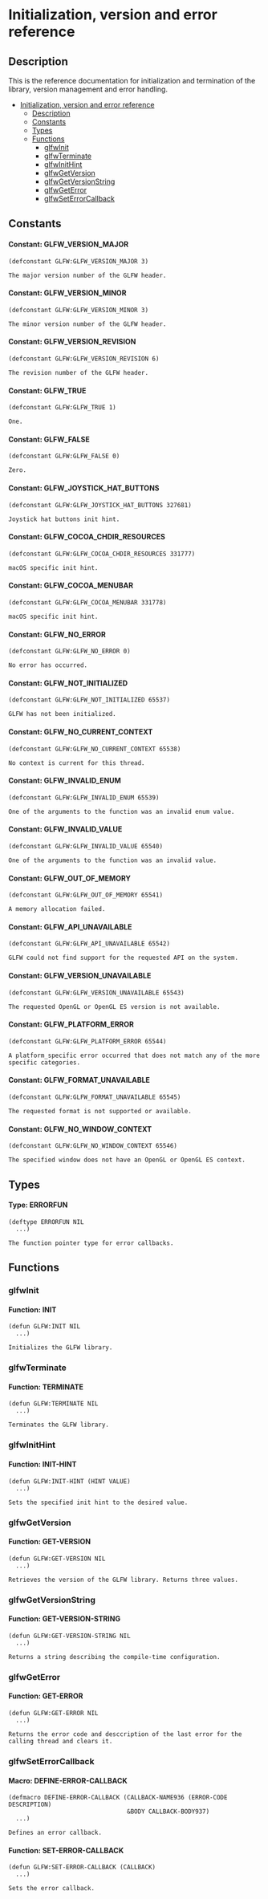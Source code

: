 # Initialization, version and error reference

## Description

This is the reference documentation for initialization and termination of the library, version management and error handling.

* [Initialization, version and error reference](/docs/api/initialization.md#initialization-version-and-error-reference)
  * [Description](/docs/api/initialization.md#description)
  * [Constants](/docs/api/initialization.md#constants)
  * [Types](/docs/api/initialization.md#types)
  * [Functions](/docs/api/initialization.md#functions)
    * [glfwInit](/docs/api/initialization.md#glfwinit)
    * [glfwTerminate](/docs/api/initialization.md#glfwterminate)
    * [glfwInitHint](/docs/api/initialization.md#glfwinithint)
    * [glfwGetVersion](/docs/api/initialization.md#glfwgetversion)
    * [glfwGetVersionString](/docs/api/initialization.md#glfwgetversionstring)
    * [glfwGetError](/docs/api/initialization.md#glfwgeterror)
    * [glfwSetErrorCallback](/docs/api/initialization.md#glfwseterrorcallback)

## Constants

#### Constant: GLFW\_VERSION\_MAJOR

```Lisp
(defconstant GLFW:GLFW_VERSION_MAJOR 3)
```

````
The major version number of the GLFW header.
````

#### Constant: GLFW\_VERSION\_MINOR

```Lisp
(defconstant GLFW:GLFW_VERSION_MINOR 3)
```

````
The minor version number of the GLFW header.
````

#### Constant: GLFW\_VERSION\_REVISION

```Lisp
(defconstant GLFW:GLFW_VERSION_REVISION 6)
```

````
The revision number of the GLFW header.
````

#### Constant: GLFW\_TRUE

```Lisp
(defconstant GLFW:GLFW_TRUE 1)
```

````
One.
````

#### Constant: GLFW\_FALSE

```Lisp
(defconstant GLFW:GLFW_FALSE 0)
```

````
Zero.
````

#### Constant: GLFW\_JOYSTICK\_HAT\_BUTTONS

```Lisp
(defconstant GLFW:GLFW_JOYSTICK_HAT_BUTTONS 327681)
```

````
Joystick hat buttons init hint.
````

#### Constant: GLFW\_COCOA\_CHDIR\_RESOURCES

```Lisp
(defconstant GLFW:GLFW_COCOA_CHDIR_RESOURCES 331777)
```

````
macOS specific init hint.
````

#### Constant: GLFW\_COCOA\_MENUBAR

```Lisp
(defconstant GLFW:GLFW_COCOA_MENUBAR 331778)
```

````
macOS specific init hint.
````

#### Constant: GLFW\_NO\_ERROR

```Lisp
(defconstant GLFW:GLFW_NO_ERROR 0)
```

````
No error has occurred.
````

#### Constant: GLFW\_NOT\_INITIALIZED

```Lisp
(defconstant GLFW:GLFW_NOT_INITIALIZED 65537)
```

````
GLFW has not been initialized.
````

#### Constant: GLFW\_NO\_CURRENT\_CONTEXT

```Lisp
(defconstant GLFW:GLFW_NO_CURRENT_CONTEXT 65538)
```

````
No context is current for this thread.
````

#### Constant: GLFW\_INVALID\_ENUM

```Lisp
(defconstant GLFW:GLFW_INVALID_ENUM 65539)
```

````
One of the arguments to the function was an invalid enum value.
````

#### Constant: GLFW\_INVALID\_VALUE

```Lisp
(defconstant GLFW:GLFW_INVALID_VALUE 65540)
```

````
One of the arguments to the function was an invalid value.
````

#### Constant: GLFW\_OUT\_OF\_MEMORY

```Lisp
(defconstant GLFW:GLFW_OUT_OF_MEMORY 65541)
```

````
A memory allocation failed.
````

#### Constant: GLFW\_API\_UNAVAILABLE

```Lisp
(defconstant GLFW:GLFW_API_UNAVAILABLE 65542)
```

````
GLFW could not find support for the requested API on the system.
````

#### Constant: GLFW\_VERSION\_UNAVAILABLE

```Lisp
(defconstant GLFW:GLFW_VERSION_UNAVAILABLE 65543)
```

````
The requested OpenGL or OpenGL ES version is not available.
````

#### Constant: GLFW\_PLATFORM\_ERROR

```Lisp
(defconstant GLFW:GLFW_PLATFORM_ERROR 65544)
```

````
A platform_specific error occurred that does not match any of the more specific categories.
````

#### Constant: GLFW\_FORMAT\_UNAVAILABLE

```Lisp
(defconstant GLFW:GLFW_FORMAT_UNAVAILABLE 65545)
```

````
The requested format is not supported or available.
````

#### Constant: GLFW\_NO\_WINDOW\_CONTEXT

```Lisp
(defconstant GLFW:GLFW_NO_WINDOW_CONTEXT 65546)
```

````
The specified window does not have an OpenGL or OpenGL ES context.
````

## Types

#### Type: ERRORFUN

```Lisp
(deftype ERRORFUN NIL
  ...)
```

````
The function pointer type for error callbacks.
````

## Functions

### glfwInit

#### Function: INIT

```Lisp
(defun GLFW:INIT NIL
  ...)
```

````
Initializes the GLFW library.
````

### glfwTerminate

#### Function: TERMINATE

```Lisp
(defun GLFW:TERMINATE NIL
  ...)
```

````
Terminates the GLFW library.
````

### glfwInitHint

#### Function: INIT-HINT

```Lisp
(defun GLFW:INIT-HINT (HINT VALUE)
  ...)
```

````
Sets the specified init hint to the desired value.
````

### glfwGetVersion

#### Function: GET-VERSION

```Lisp
(defun GLFW:GET-VERSION NIL
  ...)
```

````
Retrieves the version of the GLFW library. Returns three values.
````

### glfwGetVersionString

#### Function: GET-VERSION-STRING

```Lisp
(defun GLFW:GET-VERSION-STRING NIL
  ...)
```

````
Returns a string describing the compile-time configuration.
````

### glfwGetError

#### Function: GET-ERROR

```Lisp
(defun GLFW:GET-ERROR NIL
  ...)
```

````
Returns the error code and desccription of the last error for the calling thread and clears it.
````

### glfwSetErrorCallback

#### Macro: DEFINE-ERROR-CALLBACK

```Lisp
(defmacro DEFINE-ERROR-CALLBACK (CALLBACK-NAME936 (ERROR-CODE DESCRIPTION)
                                 &BODY CALLBACK-BODY937)
  ...)
```

````
Defines an error callback.
````

#### Function: SET-ERROR-CALLBACK

```Lisp
(defun GLFW:SET-ERROR-CALLBACK (CALLBACK)
  ...)
```

````
Sets the error callback.
````

